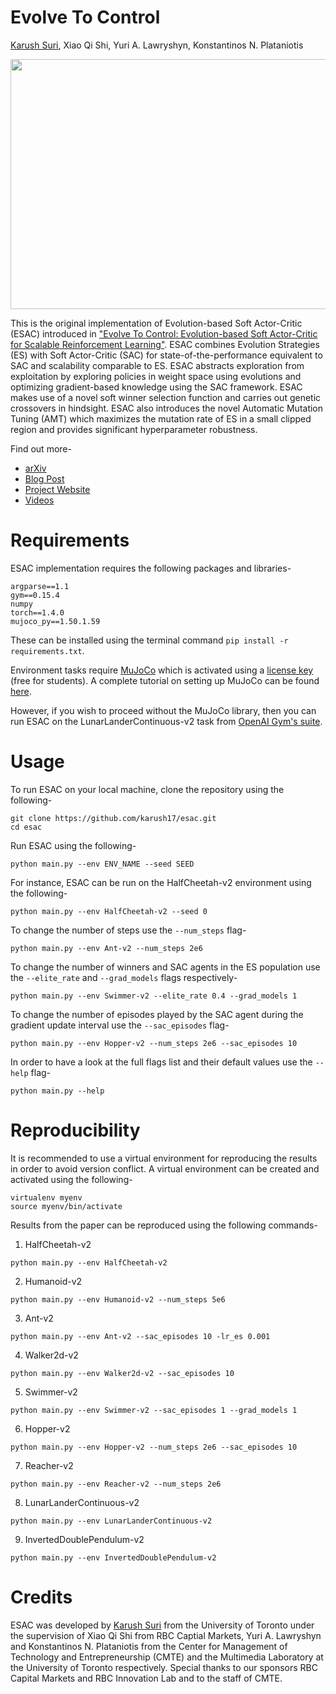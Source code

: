 # Evolve To Control
[Karush Suri](https://karush17.github.io/), Xiao Qi Shi, Yuri A. Lawryshyn, Konstantinos N. Plataniotis

<p align="center"><img src="/images/schematic.gif"  height="400" width="650"/></p>

This is the original implementation of Evolution-based Soft Actor-Critic (ESAC) introduced in ["Evolve To Control: Evolution-based Soft Actor-Critic for Scalable Reinforcement Learning"](https://arxiv.org/). ESAC combines Evolution Strategies (ES) with Soft Actor-Critic (SAC) for state-of-the-performance equivalent to SAC and scalability comparable to ES. ESAC abstracts exploration from exploitation by exploring policies in weight space using evolutions and optimizing gradient-based knowledge using the SAC framework. ESAC makes use of a novel soft winner selection function and carries out genetic crossovers in hindsight. ESAC also introduces the novel Automatic Mutation Tuning (AMT) which maximizes the mutation rate of ES in a small clipped region and provides significant hyperparameter robustness.  

Find out more-
* [arXiv](https://arxiv.org/)
* [Blog Post](https://karush17.github.io/esac-web/blog.html)
* [Project Website](https://karush17.github.io/esac-web/)
* [Videos](https://karush17.github.io/esac-web/videos.html)

<!-- If you find our algorithm helpful then please cite the following-  

```

``` -->

# Requirements

ESAC implementation requires the following packages and libraries- 
```
argparse==1.1
gym==0.15.4
numpy
torch==1.4.0
mujoco_py==1.50.1.59
```
These can be installed using the terminal command `pip install -r requirements.txt`.

Environment tasks require [MuJoCo](http://www.mujoco.org/index.html) which is activated using a [license key](https://www.roboti.us/license.html) (free for students). A complete tutorial on setting up MuJoCo can be found [here](https://github.com/reinforcement-learning-kr/pg_travel/wiki/Installing-Mujoco-py-on-Linux).  

However, if you wish to proceed without the MuJoCo library, then you can run ESAC on the LunarLanderContinuous-v2 task from [OpenAI Gym's suite](https://github.com/openai/gym).  

# Usage

To run ESAC on your local machine, clone the repository using the following- 
```
git clone https://github.com/karush17/esac.git
cd esac
```

Run ESAC using the following-  
```
python main.py --env ENV_NAME --seed SEED
```

For instance, ESAC can be run on the HalfCheetah-v2 environment using the following-
```
python main.py --env HalfCheetah-v2 --seed 0
```

To change the number of steps use the `--num_steps` flag-
```
python main.py --env Ant-v2 --num_steps 2e6
```

To change the number of winners and SAC agents in the ES population use the `--elite_rate` and `--grad_models` flags respectively-
```
python main.py --env Swimmer-v2 --elite_rate 0.4 --grad_models 1
```

To change the number of episodes played by the SAC agent during the gradient update interval use the `--sac_episodes` flag-
```
python main.py --env Hopper-v2 --num_steps 2e6 --sac_episodes 10
```

In order to have a look at the full flags list and their default values use the `--help` flag-
```
python main.py --help
```

# Reproducibility

It is recommended to use a virtual environment for reproducing the results in order to avoid version conflict. A virtual environment can be created and activated using the following-
```
virtualenv myenv
source myenv/bin/activate
```

Results from the paper can be reproduced using the following commands-

1. HalfCheetah-v2
```
python main.py --env HalfCheetah-v2
```

2. Humanoid-v2
```
python main.py --env Humanoid-v2 --num_steps 5e6
```

3. Ant-v2
```
python main.py --env Ant-v2 --sac_episodes 10 -lr_es 0.001
```

4. Walker2d-v2
```
python main.py --env Walker2d-v2 --sac_episodes 10
```

5. Swimmer-v2
```
python main.py --env Swimmer-v2 --sac_episodes 1 --grad_models 1
```

6. Hopper-v2
```
python main.py --env Hopper-v2 --num_steps 2e6 --sac_episodes 10
```

7. Reacher-v2
```
python main.py --env Reacher-v2 --num_steps 2e6
```

8. LunarLanderContinuous-v2
```
python main.py --env LunarLanderContinuous-v2
```

9. InvertedDoublePendulum-v2
```
python main.py --env InvertedDoublePendulum-v2
```

# Credits
ESAC was developed by [Karush Suri](https://karush17.github.io/) from the University of Toronto under the supervision of Xiao Qi Shi from RBC Captial Markets, Yuri A. Lawryshyn and Konstantinos N. Plataniotis from the Center for Management of Technology and Entrepreneurship (CMTE) and the Multimedia Laboratory at the University of Toronto respectively. Special thanks to our sponsors RBC Capital Markets and RBC Innovation Lab and to the staff of CMTE. 


